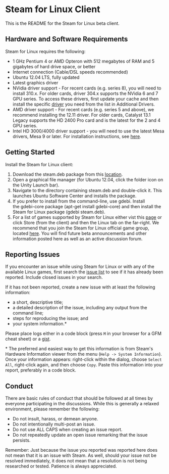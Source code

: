 Steam for Linux Client
======================

This is the README for the Steam for Linux beta client.

Hardware and Software Requirements
----------------------------------
Steam for Linux requires the following:

- 1 GHz Pentium 4 or AMD Opteron with 512 megabytes of RAM and 5 gigabytes of hard drive space, or better
- Internet connection (Cable/DSL speeds recommended)
- Ubuntu 12.04 LTS, fully updated
- Latest graphics driver
- NVidia driver support - For recent cards (e.g. series 8), you will need to install 310.x. For older cards, driver 304.x supports the NVidia 6 and 7 GPU series. To access these drivers, first update your cache and then install the specific [driver](https://support.steampowered.com/kb_article.php?ref=8509-RFXM-1964) you need from the list in Additional Drivers.
- AMD driver support - For recent cards (e.g. series 5 and above), we recommend installing the 12.11 driver. For older cards, Catalyst 13.1 Legacy supports the HD 2400 Pro card and is the latest for the 2 and 4 GPU series.
- Intel HD 3000/4000 driver support - you will need to use the latest Mesa drivers, Mesa 9 or later. For installation instructions, see [here](http://wiki.ubuntu.com/Valve).

Getting Started
---------------
Install the Steam for Linux client:

1. Download the steam.deb package from this [location](http://media.steampowered.com/client/installer/steam.deb).
2. Open a graphical file manager (for Ubuntu 12.04, click the folder icon on the Unity Launch bar).
3. Navigate to the directory containing steam.deb and double-click it. This launches Ubuntu Software Center and installs the package.
4. If you prefer to install from the command-line, use gdebi. Install the gdebi-core package (apt-get install gdebi-core) and then install the Steam for Linux package (gdebi steam.deb).
5. For a list of games supported by Steam for Linux either vist this [page](https://support.steampowered.com/kb_article.php?ref=8495-OKZC-0159) or click Store (from the client) and then the Linux tab on the far-right.
We recommend that you join the Steam for Linux official game group, located [here](http://steamcommunity.com/app/221410). You will find future beta announcements and other information posted here as well as an active discussion forum.

Reporting Issues
----------------

If you encounter an issue while using Steam for Linux or with any of the available Linux games, first search the [issue list](https://github.com/ValveSoftware/steam-for-linux/issues) to see if it has already been reported. Include closed issues in your search.

If it has not been reported, create a new issue with at least the following information:

- a short, descriptive title;
- a detailed description of the issue, including any output from the command line;
- steps for reproducing the issue; and
- your system information.\*

Please place logs either in a code block (press `M` in your browser for a GFM cheat sheet) or a [gist](https://gist.github.com).

\* The preferred and easiest way to get this information is from Steam's Hardware Information viewer from the menu (`Help -> System Information`). Once your information appears: right-click within the dialog, choose `Select All`, right-click again, and then choose `Copy`. Paste this information into your report, preferably in a code block.

Conduct
-------


There are basic rules of conduct that should be followed at all times by everyone participating in the discussions.  While this is generally a relaxed environment, please remember the following:

- Do not insult, harass, or demean anyone.
- Do not intentionally multi-post an issue.
- Do not use ALL CAPS when creating an issue report.
- Do not repeatedly update an open issue remarking that the issue persists.

Remember: Just because the issue you reported was reported here does not mean that it is an issue with Steam.  As well, should your issue not be resolved immediately, it does not mean that a resolution is not being researched or tested.  Patience is always appreciated.
